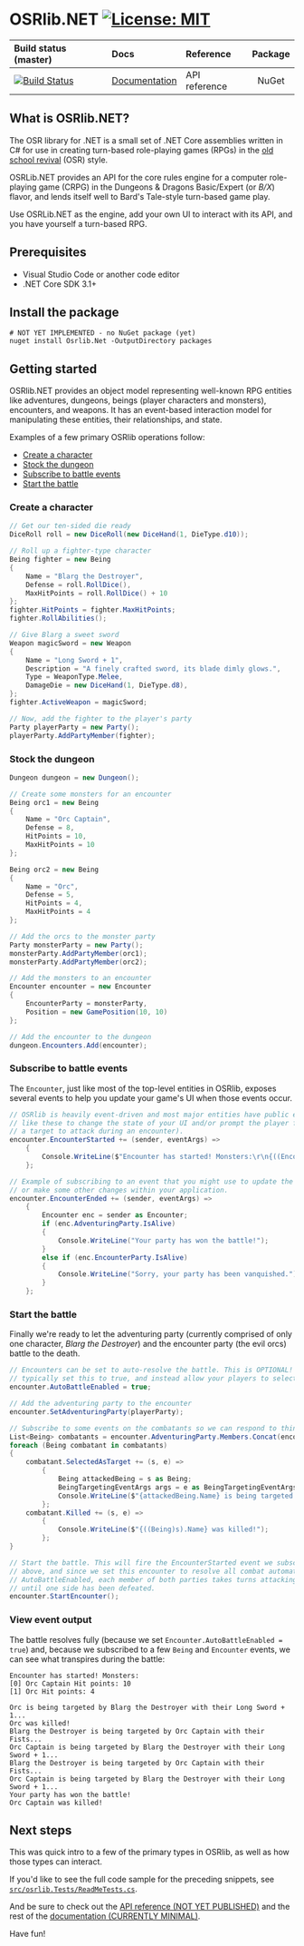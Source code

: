 # OSRlib.NET [![License: MIT](https://img.shields.io/badge/License-MIT-blue.svg)](https://opensource.org/licenses/MIT)

|Build status (master) |Docs|Reference|Package|
|:-|:-|:-|:-:|
| [![Build Status](https://marshallmacy.visualstudio.com/osrlib-dotnet/_apis/build/status/osrlib-dotnet?branchName=master)](https://marshallmacy.visualstudio.com/osrlib-dotnet/_build/latest?definitionId=1&branchName=master) | [Documentation](docs/README.md) | API reference | NuGet |

## What is OSRlib.NET?

The OSR library for .NET is a small set of .NET Core assemblies written in C# for use in creating turn-based role-playing games (RPGs) in the [old school revival](https://en.wikipedia.org/wiki/Old_School_Revival) (OSR) style.

OSRLib.NET provides an API for the core rules engine for a computer role-playing game (CRPG) in the Dungeons & Dragons Basic/Expert (or *B/X*) flavor, and lends itself well to Bard's Tale-style turn-based game play.

Use OSRLib.NET as the engine, add your own UI to interact with its API, and you have yourself a turn-based RPG.

## Prerequisites

- Visual Studio Code or another code editor
- .NET Core SDK 3.1+

## Install the package

```console
# NOT YET IMPLEMENTED - no NuGet package (yet)
nuget install Osrlib.Net -OutputDirectory packages
```

## Getting started

OSRlib.NET provides an object model representing well-known RPG entities like adventures, dungeons, beings (player characters and monsters), encounters, and weapons. It has an event-based interaction model for manipulating these entities, their relationships, and state.

Examples of a few primary OSRlib operations follow:

- [Create a character](#create-a-character)
- [Stock the dungeon](#stock-the-dungeon)
- [Subscribe to battle events](#subscribe-to-battle-events)
- [Start the battle](#start-the-battle)

### Create a character

<!-- START SECTION_CREATE_A_CHARACTER -->
```csharp
// Get our ten-sided die ready
DiceRoll roll = new DiceRoll(new DiceHand(1, DieType.d10));

// Roll up a fighter-type character
Being fighter = new Being
{
    Name = "Blarg the Destroyer",
    Defense = roll.RollDice(),
    MaxHitPoints = roll.RollDice() + 10
};
fighter.HitPoints = fighter.MaxHitPoints;
fighter.RollAbilities();

// Give Blarg a sweet sword
Weapon magicSword = new Weapon
{
    Name = "Long Sword + 1",
    Description = "A finely crafted sword, its blade dimly glows.",
    Type = WeaponType.Melee,
    DamageDie = new DiceHand(1, DieType.d8),
};
fighter.ActiveWeapon = magicSword;

// Now, add the fighter to the player's party
Party playerParty = new Party();
playerParty.AddPartyMember(fighter);
```
<!-- END SECTION_CREATE_A_CHARACTER -->

### Stock the dungeon

<!-- START SECTION_STOCK_THE_DUNGEON -->
```csharp
Dungeon dungeon = new Dungeon();

// Create some monsters for an encounter
Being orc1 = new Being
{
    Name = "Orc Captain",
    Defense = 8,
    HitPoints = 10,
    MaxHitPoints = 10
};

Being orc2 = new Being
{
    Name = "Orc",
    Defense = 5,
    HitPoints = 4,
    MaxHitPoints = 4
};

// Add the orcs to the monster party
Party monsterParty = new Party();
monsterParty.AddPartyMember(orc1);
monsterParty.AddPartyMember(orc2);

// Add the monsters to an encounter
Encounter encounter = new Encounter
{
    EncounterParty = monsterParty,
    Position = new GamePosition(10, 10)
};

// Add the encounter to the dungeon
dungeon.Encounters.Add(encounter);
```
<!-- END SECTION_STOCK_THE_DUNGEON -->

### Subscribe to battle events

The `Encounter`, just like most of the top-level entities in OSRlib, exposes several events to help you update your game's UI when those events occur.

<!-- START SECTION_BATTLE_SETUP -->
```csharp
// OSRlib is heavily event-driven and most major entities have public events. Subscribe to events
// like these to change the state of your UI and/or prompt the player for action (such as selecting
// a target to attack during an encounter).
encounter.EncounterStarted += (sender, eventArgs) =>
    {
        Console.WriteLine($"Encounter has started! Monsters:\r\n{((Encounter)sender).EncounterParty}");
    };

// Example of subscribing to an event that you might use to update the UI state to notify the layer
// or make some other changes within your application.
encounter.EncounterEnded += (sender, eventArgs) =>
    {
        Encounter enc = sender as Encounter;
        if (enc.AdventuringParty.IsAlive)
        {
            Console.WriteLine("Your party has won the battle!");
        }
        else if (enc.EncounterParty.IsAlive)
        {
            Console.WriteLine("Sorry, your party has been vanquished.");
        }
    };
```
<!-- END SECTION_BATTLE_SETUP -->

### Start the battle

Finally we're ready to let the adventuring party (currently comprised of only one character, *Blarg the Destroyer*) and the encounter party (the evil orcs) battle to the death.

<!-- START SECTION_BATTLE_START -->
```csharp
// Encounters can be set to auto-resolve the battle. This is OPTIONAL! In your game, you'd not
// typically set this to true, and instead allow your players to select a target(s) for a character.
encounter.AutoBattleEnabled = true;

// Add the adventuring party to the encounter
encounter.SetAdventuringParty(playerParty);

// Subscribe to some events on the combatants so we can respond to things that happen to them.
List<Being> combatants = encounter.AdventuringParty.Members.Concat(encounter.EncounterParty.Members).ToList();
foreach (Being combatant in combatants)
{
    combatant.SelectedAsTarget += (s, e) =>
        {
            Being attackedBeing = s as Being;
            BeingTargetingEventArgs args = e as BeingTargetingEventArgs;
            Console.WriteLine($"{attackedBeing.Name} is being targeted by {e.TargetingBeing.Name} with their {e.TargetingBeing.ActiveWeapon.Name}...");
        };
    combatant.Killed += (s, e) =>
        {
            Console.WriteLine($"{((Being)s).Name} was killed!");
        };
}

// Start the battle. This will fire the EncounterStarted event we subscribed to
// above, and since we set this encounter to resolve all combat automatically with
// AutoBattleEnabled, each member of both parties takes turns attacking each other
// until one side has been defeated.
encounter.StartEncounter();
```
<!-- END SECTION_BATTLE_START -->

### View event output

The battle resolves fully (because we set `Encounter.AutoBattleEnabled = true`) and, because we subscribed to a few `Being` and `Encounter` events, we can see what transpires during the battle:

```console
Encounter has started! Monsters:
[0] Orc Captain	Hit points: 10
[1] Orc	Hit points: 4

Orc is being targeted by Blarg the Destroyer with their Long Sword + 1...
Orc was killed!
Blarg the Destroyer is being targeted by Orc Captain with their Fists...
Orc Captain is being targeted by Blarg the Destroyer with their Long Sword + 1...
Blarg the Destroyer is being targeted by Orc Captain with their Fists...
Orc Captain is being targeted by Blarg the Destroyer with their Long Sword + 1...
Your party has won the battle!
Orc Captain was killed!
```

## Next steps

This was quick intro to a few of the primary types in OSRlib, as well as how those types can interact.

If you'd like to see the full code sample for the preceding snippets, see [`src/osrlib.Tests/ReadMeTests.cs`](src/osrlib.Tests/ReadMeTests.cs).

And be sure to check out the [API reference (NOT YET PUBLISHED)](404.md) and the rest of the [documentation (CURRENTLY MINIMAL)](docs/README.md).

Have fun!
